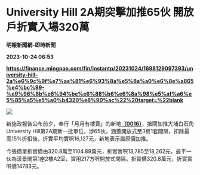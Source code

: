 # University Hill 2A期突擊加推65伙 開放戶折實入場320萬
**明報新聞網-即時新聞**

**2023-10-24 06:53**

**https://finance.mingpao.com/fin/instantp/20231024/1698129097393/university-hill-2a%e6%9c%9f%e7%aa%81%e6%93%8a%e5%8a%a0%e6%8e%a865%e4%bc%99-%e9%96%8b%e6%94%be%e6%88%b6%e6%8a%98%e5%af%a6%e5%85%a5%e5%a0%b4320%e8%90%ac%22%20target=%22blank**

![](https://fs.mingpao.com/fin/20231024/s00011/c3ce51050658625768268dbefe5f3e82.jpg)

新施政報告公布前夕，奉行「月月有樓賣」的新地[**（0016）**](https://finance.mingpao.com/fin/instantp/20231024/1698129097393/stock1.php?code=0016)，搶閘加推大埔白石角University Hill第2A期新一批單位，涉65伙，涵蓋開放式至3房1套間隔，扣除最高15%折扣後，折實平均實呎16,127元，新地表示屬原價加推。

今張價單折實價由320.8萬至1104.89萬元，折實實呎13,785至18,262元，最平一伙為漾景閣第1座2樓A2室，實用217方呎開放式間隔，折實價320.8萬元，折實實呎價14783元。